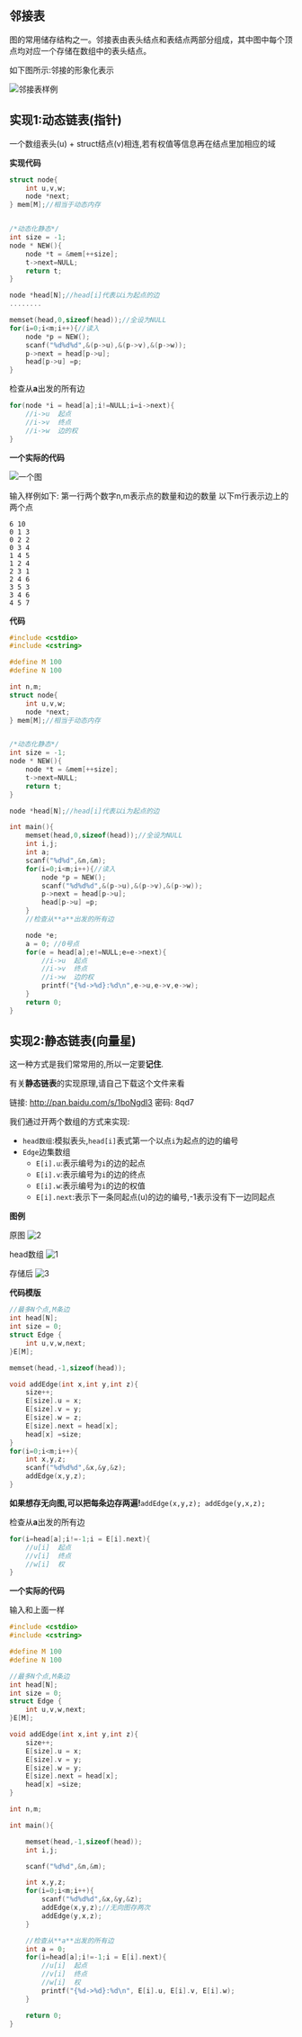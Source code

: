 
## 邻接表

图的常用储存结构之一。邻接表由表头结点和表结点两部分组成，其中图中每个顶点均对应一个存储在数组中的表头结点。


如下图所示:邻接的形象化表示



![邻接表样例](/images/邻接表样例.png)


## 实现1:动态链表(指针)

一个数组表头(u) + struct结点(v)相连,若有权值等信息再在结点里加相应的域


**实现代码**

```c
struct node{
    int u,v,w;
    node *next;
} mem[M];//相当于动态内存


/*动态化静态*/
int size = -1;
node * NEW(){
    node *t = &mem[++size];
    t->next=NULL;
    return t;
}

node *head[N];//head[i]代表以i为起点的边
........

memset(head,0,sizeof(head));//全设为NULL
for(i=0;i<m;i++){//读入
    node *p = NEW();
    scanf("%d%d%d",&(p->u),&(p->v),&(p->w));
    p->next = head[p->u];
    head[p->u] =p;
}
```


检查从**a**出发的所有边

```c
for(node *i = head[a];i!=NULL;i=i->next){
    //i->u  起点
    //i->v  终点
    //i->w  边的权
}
```

**一个实际的代码**

![一个图](/images/一个图.jpg)


输入样例如下:
第一行两个数字n,m表示点的数量和边的数量
以下m行表示边上的两个点


```
6 10
0 1 3
0 2 2
0 3 4
1 4 5
1 2 4
2 3 1
2 4 6
3 5 3
3 4 6
4 5 7
```

**代码**

```c
#include <cstdio>
#include <cstring>

#define M 100
#define N 100

int n,m;
struct node{
    int u,v,w;
    node *next;
} mem[M];//相当于动态内存


/*动态化静态*/
int size = -1;
node * NEW(){
    node *t = &mem[++size];
    t->next=NULL;
    return t;
}

node *head[N];//head[i]代表以i为起点的边

int main(){
    memset(head,0,sizeof(head));//全设为NULL
    int i,j;
    int a;
    scanf("%d%d",&n,&m);
    for(i=0;i<m;i++){//读入
        node *p = NEW();
        scanf("%d%d%d",&(p->u),&(p->v),&(p->w));
        p->next = head[p->u];
        head[p->u] =p;
    }
    //检查从**a**出发的所有边

    node *e;
    a = 0; //0号点
    for(e = head[a];e!=NULL;e=e->next){
        //i->u  起点
        //i->v  终点
        //i->w  边的权
        printf("{%d->%d}:%d\n",e->u,e->v,e->w);
    }
    return 0;
}
```

## 实现2:静态链表(向量星)

这一种方式是我们常常用的,所以一定要**记住**.

有关**静态链表**的实现原理,请自己下载这个文件来看

链接: http://pan.baidu.com/s/1boNgdI3 密码: 8qd7

我们通过开两个数组的方式来实现:

 - `head数组`:模拟表头,`head[i]`表式第一个以点`i`为起点的边的编号
 - `Edge`边集数组
    - `E[i].u`:表示编号为`i`的边的起点
    - `E[i].v`:表示编号为`i`的边的终点
    - `E[i].w`:表示编号为`i`的边的权值
    - `E[i].next`:表示下一条同起点(u)的边的编号,-1表示没有下一边同起点


**图例**

原图
![2](./图的存储1.png)

head数组
![1](./图的存储1-head.png)

存储后
![3](./图的存储1-静态链表.png)

**代码模版**

```c
//最多N个点,M条边
int head[N];
int size = 0;
struct Edge {
    int u,v,w,next;
}E[M];

memset(head,-1,sizeof(head));

void addEdge(int x,int y,int z){
    size++;
    E[size].u = x;
    E[size].v = y;
    E[size].w = z;
    E[size].next = head[x];
    head[x] =size;
}
for(i=0;i<m;i++){
    int x,y,z;
    scanf("%d%d%d",&x,&y,&z);
    addEdge(x,y,z);
}
```
**如果想存无向图,可以把每条边存两遍!**`addEdge(x,y,z); addEdge(y,x,z);`



检查从**a**出发的所有边

```c
for(i=head[a];i!=-1;i = E[i].next){
    //u[i]  起点
    //v[i]  终点
    //w[i]  权
}

```

**一个实际的代码**

输入和上面一样

```c
#include <cstdio>
#include <cstring>

#define M 100
#define N 100

//最多N个点,M条边
int head[N];
int size = 0;
struct Edge {
    int u,v,w,next;
}E[M];

void addEdge(int x,int y,int z){
    size++;
    E[size].u = x;
    E[size].v = y;
    E[size].w = y;
    E[size].next = head[x];
    head[x] =size;
}

int n,m;

int main(){

    memset(head,-1,sizeof(head));
    int i,j;

    scanf("%d%d",&n,&m);

    int x,y,z;
    for(i=0;i<m;i++){
        scanf("%d%d%d",&x,&y,&z);
        addEdge(x,y,z);//无向图存两次
        addEdge(y,x,z);
    }

    //检查从**a**出发的所有边
    int a = 0;
    for(i=head[a];i!=-1;i = E[i].next){
        //u[i]  起点
        //v[i]  终点
        //w[i]  权
        printf("{%d->%d}:%d\n", E[i].u, E[i].v, E[i].w);
    }

    return 0;
}
```

